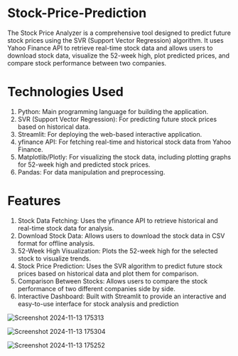 # Stock-Price-Prediction
The Stock Price Analyzer is a comprehensive tool designed to predict future stock prices using the SVR (Support Vector Regression) algorithm. It uses Yahoo Finance API to retrieve real-time stock data and allows users to download stock data, visualize the 52-week high, plot predicted prices, and compare stock performance between two companies.

# Technologies Used
1) Python: Main programming language for building the application.
2) SVR (Support Vector Regression): For predicting future stock prices based on historical data.
3) Streamlit: For deploying the web-based interactive application.
4) yfinance API: For fetching real-time and historical stock data from Yahoo Finance.
5) Matplotlib/Plotly: For visualizing the stock data, including plotting graphs for 52-week high and predicted stock prices.
6) Pandas: For data manipulation and preprocessing.
   
# Features
1) Stock Data Fetching: Uses the yfinance API to retrieve historical and real-time stock data for analysis.
2) Download Stock Data: Allows users to download the stock data in CSV format for offline analysis.
3) 52-Week High Visualization: Plots the 52-week high for the selected stock to visualize trends.
4) Stock Price Prediction: Uses the SVR algorithm to predict future stock prices based on historical data and plot them for comparison.
5) Comparison Between Stocks: Allows users to compare the stock performance of two different companies side by side.
6) Interactive Dashboard: Built with Streamlit to provide an interactive and easy-to-use interface for stock analysis and prediction
   
![Screenshot 2024-11-13 175313](https://github.com/user-attachments/assets/b9306f03-266a-48ff-98b6-2d97ae235991)

![Screenshot 2024-11-13 175304](https://github.com/user-attachments/assets/7329c866-ec66-4003-84f4-efca92793600)

![Screenshot 2024-11-13 175252](https://github.com/user-attachments/assets/eb1c525d-1b29-469a-9454-ca6862e98fe4)
